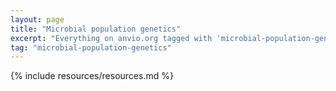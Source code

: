 ```yaml
---
layout: page
title: "Microbial population genetics"
excerpt: "Everything on anvio.org tagged with 'microbial-population-genetics'"
tag: "microbial-population-genetics"
---
```


{% include resources/resources.md %}
